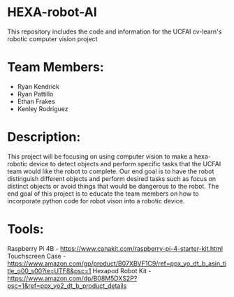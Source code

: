 # HEXA-robot-AI
This repository includes the code and information for the UCFAI cv-learn's robotic computer vision project

# Team Members:
- Ryan Kendrick
- Ryan Pattillo
- Ethan Frakes
- Kenley Rodriguez

# Description:
This project will be focusing on using computer vision to make a hexa-robotic device to detect objects and perform specific tasks that the UCFAI team would like the robot to complete. Our end goal is to have the robot distinguish different objects and perform desired tasks such as focus on distinct objects or avoid things that would be dangerous to the robot. The end goal of this project is to educate the team members on how to incorporate python code for robot vison into a robotic device.

# Tools:
Raspberry Pi 4B - https://www.canakit.com/raspberry-pi-4-starter-kit.html
Touchscreen Case - https://www.amazon.com/gp/product/B07XBVF1C9/ref=ppx_yo_dt_b_asin_title_o00_s00?ie=UTF8&psc=1
Hexapod Robot Kit - https://www.amazon.com/dp/B08M5DXS2P?psc=1&ref=ppx_yo2_dt_b_product_details
